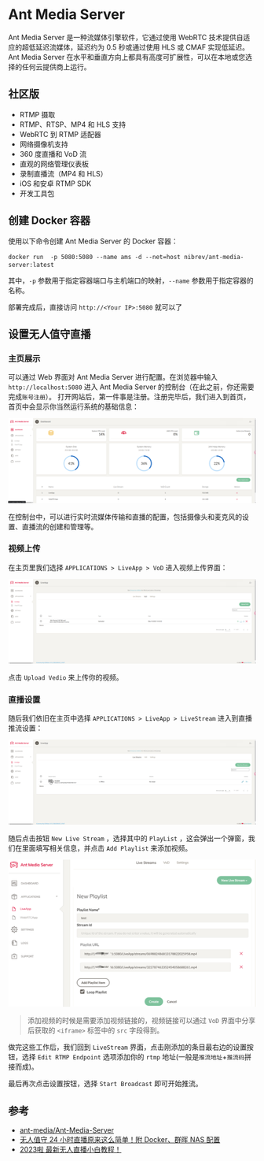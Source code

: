# Ant Media Server

Ant Media Server 是一种流媒体引擎软件，它通过使用 WebRTC 技术提供自适应的超低延迟流媒体，延迟约为 0.5 秒或通过使用 HLS 或 CMAF 实现低延迟。Ant Media Server 在水平和垂直方向上都具有高度可扩展性，可以在本地或您选择的任何云提供商上运行。

## 社区版

- RTMP 摄取
- RTMP、RTSP、MP4 和 HLS 支持
- WebRTC 到 RTMP 适配器
- 网络摄像机支持
- 360 度直播和 VoD 流
- 直观的网络管理仪表板
- 录制直播流（MP4 和 HLS）
- iOS 和安卓 RTMP SDK
- 开发工具包

## 创建 Docker 容器

使用以下命令创建 Ant Media Server 的 Docker 容器：

```
docker run  -p 5080:5080 --name ams -d --net=host nibrev/ant-media-server:latest
```

其中，`-p` 参数用于指定容器端口与主机端口的映射，`--name` 参数用于指定容器的名称。

部署完成后，直接访问 `http://<Your IP>:5080` 就可以了

## 设置无人值守直播

### 主页展示

可以通过 Web 界面对 Ant Media Server 进行配置。在浏览器中输入 `http://localhost:5080` 进入 Ant Media Server 的控制台（在此之前，你还需要完成`账号注册`）。
打开网站后，第一件事是注册。注册完毕后，我们进入到首页，首页中会显示你当然运行系统的基础信息：

![Overview](/assets/AMS/Overview.png)

在控制台中，可以进行实时流媒体传输和直播的配置，包括摄像头和麦克风的设置、直播流的创建和管理等。

### 视频上传

在主页里我们选择 `APPLICATIONS > LiveApp > VoD` 进入视频上传界面：

![VoD](/assets/AMS/VoD.png)

点击 `Upload Vedio` 来上传你的视频。

### 直播设置

随后我们依旧在主页中选择 `APPLICATIONS > LiveApp > LiveStream` 进入到直播推流设置：

![LiveStream](/assets/AMS/LiveStream.png)

随后点击按钮 `New Live Stream` ，选择其中的 `PlayList` ，这会弹出一个弹窗，我们在里面填写相关信息，并点击 `Add Playlist` 来添加视频。

![AddPlayList](/assets/AMS/AddPlayList.png)

> 添加视频的时候是需要添加视频链接的，视频链接可以通过 `VoD` 界面中分享后获取的 `<iframe>` 标签中的 `src` 字段得到。

做完这些工作后，我们回到 `LiveStream` 界面，点击刚添加的条目最右边的设置按钮，选择 `Edit RTMP Endpoint` 选项添加你的 `rtmp` 地址(一般是`推流地址`+`推流码`拼接而成)。

最后再次点击设置按钮，选择 `Start Broadcast` 即可开始推流。

## 参考

- [ant-media/Ant-Media-Server](https://github.com/ant-media/Ant-Media-Server)
- [无人值守 24 小时直播原来这么简单！附 Docker、群晖 NAS 配置](https://www.bilibili.com/read/cv22171708/)
- [2023啦 最新无人直播小白教程！](https://mdnice.com/writing/9831485960554482a66731dd5e03c6a4)
